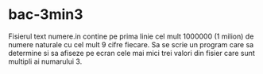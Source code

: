 # bac-3min3
Fisierul text numere.in contine pe prima linie cel mult 1000000 (1 milion) de numere naturale cu cel mult 9 cifre fiecare. Sa se scrie un program care sa determine si sa afiseze pe ecran cele mai mici trei valori din fisier care sunt multipli ai numarului 3.
